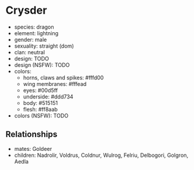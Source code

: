 # Crysder

- species: dragon
- element: lightning
- gender: male
- sexuality: straight (dom)
- clan: neutral
- design: TODO
- design (NSFW): TODO
- colors:
    - horns, claws and spikes: #fffd00
    - wing membranes: #fffead
    - eyes: #00d5ff
    - underside: #ddd734
    - body: #515151
    - flesh: #ff8aab
- colors (NSFW): TODO

## Relationships

- mates: Goldeer
- children: Nadrolir, Voldrus, Coldnur, Wulrog, Felriu, Delbogori, Golgron, Aedla
